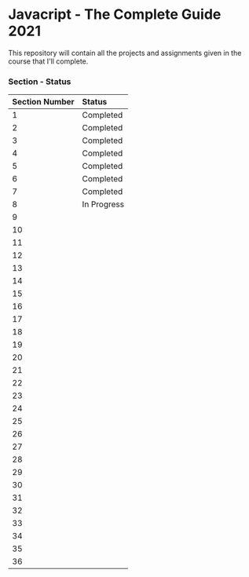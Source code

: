# Javacript - The Complete Guide 2021

This repository will contain all the projects and assignments given in the course that I'll complete.

### Section - Status

Section Number | Status
:------------- | :-----
1 | Completed
2 | Completed
3 | Completed
4 | Completed
5 | Completed
6 | Completed
7 | Completed
8 | In Progress
9 |
10 |
11 |
12 |
13 |
14 |
15 |
16 |
17 |
18 |
19 |
20 |
21 |
22 |
23 |
24 |
25 |
26 |
27 |
28 |
29 |
30 |
31 |
32 |
33 |
34 |
35 |
36 |
